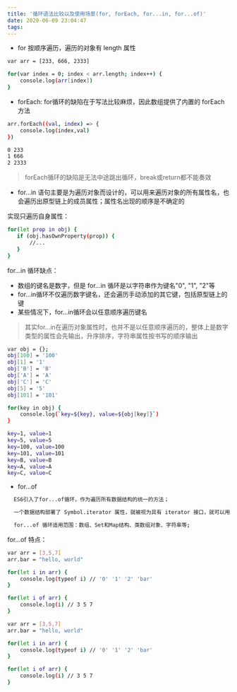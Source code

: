 ```yaml
---
title: '循环语法比较以及使用场景(for, forEach, for...in, for...of)'
date: 2020-06-09 23:04:47
tags:
---
```


- for 按顺序遍历，遍历的对象有 length 属性
```bash
var arr = [233, 666, 2333]

for(var index = 0; index < arr.length; index++) {
    console.log(arr[index])
}
```

- forEach: for循环的缺陷在于写法比较麻烦，因此数组提供了内置的 forEach 方法
```bash
arr.forEach((val, index) => {
    console.log(index,val)
})

0 233
1 666
2 2333
```
> forEach循环的缺陷是无法中途跳出循环，break或return都不能奏效
 - for...in 语句主要是为遍历对象而设计的，可以用来遍历对象的所有属性名，也会遍历出原型链上的成员属性；属性名出现的顺序是不确定的

 实现只遍历自身属性：
 ```bash
for(let prop in obj) {
    if (obj.hasOwnProperty(prop)) {
        //...
    }
}
 ```
for...in 循环缺点：
- 数组的键名是数字，但是 for...in 循环是以字符串作为键名"0", "1", "2"等
- for...in循环不仅遍历数字键名，还会遍历手动添加的其它键，包括原型链上的键
- 某些情况下，for...in循环会以任意顺序遍历键名

> 其实for...in在遍历对象属性时，也并不是以任意顺序遍历的，整体上是数字类型的属性会先输出，升序排序，字符串属性按书写的顺序输出

```bash
var obj = {};
obj[100] = '100'
obj[1] = '1'
obj['B'] = 'B'
obj['A'] = 'A'
obj['C'] = 'C'
obj[5] = '5'
obj[101] = '101'

for(key in obj) {
    console.log(`key=${key}, value=${obj[key]}`)
}

key=1, value=1
key=5, value=5
key=100, value=100
key=101, value=101
key=B, value=B
key=A, value=A
key=C, value=C
```

- for...of
```bash
  ES6引入了for...of循环，作为遍历所有数据结构的统一的方法；

  一个数据结构部署了 Symbol.iterator 属性，就被视为具有 iterator 接口，就可以用 for...of 循环遍历成员

  for...of 循环适用范围：数组、Set和Map结构、类数组对象、字符串等;

```
for...of 特点：
```bash
var arr = [3,5,7]
arr.bar = "hello, world"

for(let i in arr) {
    console.log(typeof i) // '0' '1' '2' 'bar'
}

for(let i of arr) {
    console.log(i) // 3 5 7
}
```

```bash
var arr = [3,5,7]
arr.bar = "hello, world"

for(let i in arr) {
    console.log(typeof i) // '0' '1' '2' 'bar'
}

for(let i of arr) {
    console.log(i) // 3 5 7
}
```


